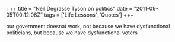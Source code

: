 +++
title = "Neil Degrasse Tyson on politics"
date = "2011-09-05T00:12:08Z"
tags = ['Life Lessons', 'Quotes']
+++

our government doesnat work, not because we have dysfunctional politicians,
but because we have dysfunctional voters

